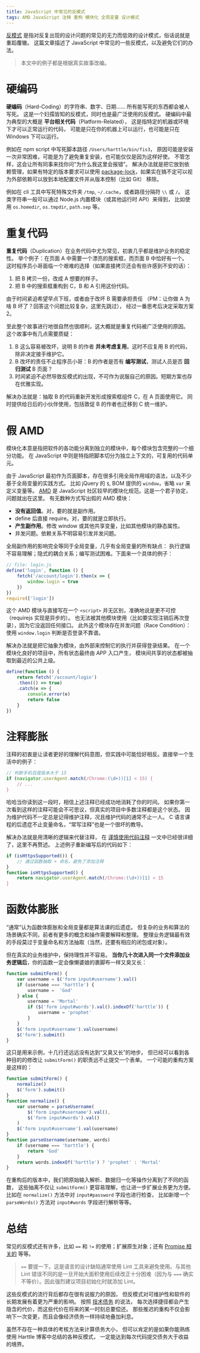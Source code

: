 ```yaml
---
title: JavaScript 中常见的反模式
tags: AMD JavaScript 注释 重构 模块化 全局变量 设计模式
---
```


[反模式][anti] 是指对反复出现的设计问题的常见的无力而低效的设计模式，俗话说就是重蹈覆辙。
这篇文章描述了 JavaScript 中常见的一些反模式，以及避免它们的办法。

> 本文中的例子都是根据真实故事改编。

<!--more-->

# 硬编码

**硬编码**（Hard-Coding）的字符串、数字、日期…… 所有能写死的东西都会被人写死。
这是一个妇孺皆知的反模式，同时也是最广泛使用的反模式。
硬编码中最为典型的大概是 **平台相关代码**（Platform-Related），
这是指特定的机器或环境下才可以正常运行的代码，
可能是只在你的机器上可以运行，也可能是只在 Windows 下可以运行。

例如在 npm script 中写死脚本路径 `/Users/harttle/bin/fis3`，
原因可能是安装一次非常困难，可能是为了避免重复安装，也可能仅仅是因为这样好使。
不管怎样，这会让所有同事来找你问“为什么我这里会报错”。
解决办法就是把它放到依赖管理，如果有特定的版本要求可以使用 [package-lock][lock]，如果实在搞不定可以视为外部依赖可以放到本地配置文件并从版本控制（比如 Git） 移除。

例如在 cli 工具中写死特殊文件夹 `/tmp`, `~/.cache`，或者路径分隔符 `\\` 或 `/`。
这类字符串一般可以通过 Node.js 内置模块（或其他运行时 API）来得到，
比如使用 `os.homedir`, `os.tmpdir`, `path.sep` 等。

# 重复代码

**重复代码**（Duplication）在业务代码中尤为常见，初衷几乎都是维护业务的稳定性。
举个例子：在页面 A 中需要一个漂亮的搜索框，而页面 B 中恰好有一个。
这时程序员小哥面临一个艰难的选择（如果直接拷贝还会有些许感到不安的话）：

1. 把 B 拷贝一份，改成 A 想要的样子。
2. 把 B 中的搜索框重构到 C，B 和 A 引用这份代码。

由于时间紧迫希望早点下班，或者由于改坏 B 需要承担责任
（PM：让你做 A 为啥 B 坏了？回答这个问题比较复杂，这里先跳过），
经过一番思考后决定采取方案 2。

至此整个故事进行地很自然也很顺利，这大概就是重复代码被广泛使用的原因。
这个故事中有几点需要质疑：

1. B 这么容易被改坏，说明 B 的作者 **并未考虑复用**。这时不应复用 B 的代码，除非决定接手维护它。
2. B 改坏的责任不止程序员小哥：B 的作者是否有 **编写测试**，测试人员是否 **回归测试** B 页面？
3. 时间紧迫不必然导致反模式的出现，不可作为说服自己的原因。短期方案也存在优雅实现。

解决办法就是：抽取 B 的代码重新开发形成搜索框组件 C，在 A 页面使用它。
同时提供给日后的小伙伴使用，包括敦促 B 的作者也迁移到 C 统一维护。

# 假 AMD

模块化本意是指把软件的各功能分离到独立的模块中，每个模块包含完整的一个细分功能。
在 JavaScript 中则是特指把脚本切分为独立上下文的，可复用的代码单元。

由于 JavaScript 最初作为页面脚本，存在很多引用全局作用域的语法，以及不少基于全局变量的实践方式。
比如 jQuery 的 `$`, BOM 提供的 `window`，省略 `var` 来定义变量等。
[AMD][amd] 是 JavaScript 社区较早的模块化规范。这是一个君子协定，问题就出在这里。
有无数种方式写出假的 AMD 模块：

* **没有返回值**。对，要的就是副作用。
* define 后直接 require。对，要的就是立即执行。
* **产生副作用**。修改 window 或其他共享变量，比如其他模块的静态属性。
* 并发问题。依赖关系不明容易引发并发问题。

全局副作用的影响完全等同于全局变量，几乎有全局变量的所有缺点：
执行逻辑不容易理解；隐式的耦合关系；编写测试困难。下面来一个具体的例子：

```javascript
// file: login.js
define('login', function () {
    fetch('/account/login').then(x => {
        window.login = true
    })
})
require(['login'])
```

这个 AMD 模块与直接写在一个 `<script>` 并无区别，准确地说是更不可控（requirejs 实现是异步的）。
也无法被其他模块使用（比如要实现注销后再次登录），因为它没返回任何接口。
此外这个模块存在并发问题（Race Condition）：使用 `window.login` 判断是否登录不靠谱。

解决办法就是把它抽象为模块，由外部来控制它的执行并获得登录结果。
在一个模块化良好的项目中，所有状态最终由 APP 入口产生，
模块间共享的状态都被抽取到最近的公共上级。

```javascript
define(function () {
    return fetch('/account/login')
    .then(() => true)
    .catch(e => {
        console.error(e)
        return false
    }
})
```

# 注释膨胀

注释的初衷是让读者更好的理解代码意图，但实践中可能恰好相反。直接举一个生活中的例子：

```javascript
// 判断手机百度版本大于 15
if (navigator.userAgent.match(/Chrome:(\d+))[1] < 15) {
    // ...
}
```

哈哈当你读到这一段时，相信上述注释已经成功地消耗了你的时间。
如果你第一次看到这样的注释可能会不可思议，但真实的项目中多数注释都是这个状态。
因为维护代码不一定总是记得维护注释，况且维护代码的通常不止一人。
C 语言课程的后遗症不止变量命名，“常写注释”也是一个很坏的教导。

解决办法就是用清晰的逻辑来代替注释，
在 [谨慎使用代码注释](/2016/10/08/code-comments.html) 一文中已经很详细了，这里不再赘述。
上述例子重新编写后的代码如下：

```javascript
if (isHttpsSupported()) {
    // 通过函数抽取 + 命名，避免了添加注释
}
function isHttpsSupported() {
    return navigator.userAgent.match(/Chrome:(\d+))[1] < 15
}
```

# 函数体膨胀

“通常”认为函数体膨胀和全局变量都是算法课的后遗症。
但复杂的业务和算法的场景确实不同，前者有更多的概念和操作需要解释和整理。
整理业务逻辑最有效的手段莫过于变量命名和方法抽取（当然，还要有相应的闭包或对象）。

但在真实的业务维护中，保持理性并不容易。
**当你几十次进入同一个文件添加业务逻辑后**，你的函数一定会像懒婆娘的裹脚布一样又臭又长：

```javascript
function submitForm() {
    var username = $('form input#username').val()
    if (username === 'harttle') {
        username =  'God'
    } else {
        username = 'Mortal'
        if ($('form input#words').val().indexOf('harttle')) {
            username = 'prophet'
        }
    }
    $('form input#username').val(username)
    $('form').submit()
}
```

这只是用来示例，十几行还远远没有达到“又臭又长”的地步。
但已经可以看到各种目的的修改让 `submitForm()` 的职责远不止提交一个表单。
一个可能的重构方案是这样的：

```javascript
function submitForm() {
    normalize()
    $('form').submit()
}
function normalize() {
    var username = parseUsername(
        $('form input#username').val(),
        $('form input#words').val()
    )
    $('form input#username').val(username)
}
function parseUsername(username, words)
    if (username === 'harttle') {
        return 'God'
    }
    return words.indexOf('harttle') ? 'prophet' : 'Mortal'
}
```

在重构后的版本中，我们把原始输入解析、数据归一化等操作分离到了不同的函数，
这些抽离不仅让 `submitForm()` 更容易理解，也让进一步扩展业务更为方便。
比如在 `normalize()` 方法中对 `input#password` 字段也进行检查，
比如新增一个 `parseWords()` 方法对 `input#words` 字段进行解析等等。

# 总结

常见的反模式还有许多，比如 `==` 和 `!=` 的使用；扩展原生对象；还有
[Promise 相关的](/2017/06/27/promise-anti-patterns.html) 等等。

> `==` 要提一下。这是语言的设计缺陷通常使用 Lint 工具来避免使用。与其他 Lint 错误不同的是一旦开始大面积使用后续改正十分困难（因为与 `===` 确实不等价）。因此强烈建议项目初始化时就添加 Lint。

这些反模式的流行背后都存在很有说服力的原因，
但反模式对可维护性和软件的长期发展有着更为严重的影响。
按照 [技术债务][tech-dept] 的说法，
每次选择捷径都会产生隐含的代价，而这些代价在将来的某一时刻总要偿还。
那些推迟的重构不仅会影响下一次变更，而且会像经济债务一样持续地叠加利息。

虽然不存在一种具体的考核方法来计算债务大小，
但可以肯定的是如果你能熟练使用 Harttle 博客中总结的各种反模式，
一定能达到每次代码提交债务大于收益的境界。

[tech-dept]: https://en.wikipedia.org/wiki/Technical_debt
[anti]: https://en.wikipedia.org/wiki/Anti-pattern
[lock]: https://docs.npmjs.com/files/package-lock.json
[amd]: http://requirejs.org/docs/whyamd.html
